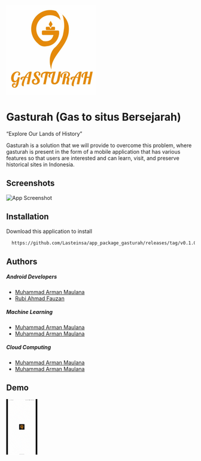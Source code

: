 

![Logo](design/logo.png)


# Gasturah (Gas to situs Bersejarah)

“Explore Our Lands of History”

Gasturah is a solution that we will provide to overcome this problem, where gasturah is present in the form of a mobile application that has various features so that users are interested and can learn, visit, and preserve historical sites in Indonesia.
## Screenshots

![App Screenshot](https://via.placeholder.com/468x300?text=App+Screenshot+Here)


## Installation

Download this application to install

```bash
  https://github.com/Lasteinsa/app_package_gasturah/releases/tag/v0.1.0-alpha
```
    
## Authors

##### Android Developers
- [Muhammad Arman Maulana](https://www.github.com/2001arman)
- [Rubi Ahmad Fauzan](https://www.github.com/Lasteinsa)

##### Machine Learning
- [Muhammad Arman Maulana](https://www.github.com/2001arman)
- [Muhammad Arman Maulana](https://www.github.com/2001arman)

##### Cloud Computing
- [Muhammad Arman Maulana](https://www.github.com/2001arman)
- [Muhammad Arman Maulana](https://www.github.com/2001arman)


## Demo

![Gasturah GIF Demo](design/demo.gif)

